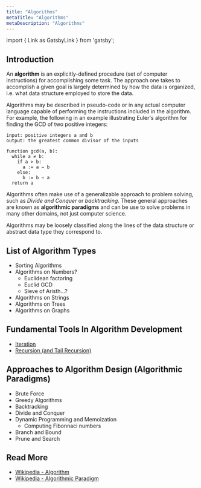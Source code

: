```yaml
---
title: "Algorithms"
metaTitle: "Algorithms"
metaDescription: "Algorithms"
---
```


import { Link as GatsbyLink } from 'gatsby';

## Introduction

An **algorithm** is an explicitly-defined procedure (set of computer instructions) for accomplishing some task. The approach one takes to accomplish a given goal is largely determined by how the data is organized, i.e. what <GatsbyLink to='/structures'>data structure</GatsbyLink> employed to store the data.

Algorithms may be described in pseudo-code or in any actual computer language capable of performing the instructions included in the algorithm. For example, the following in an example illustrating Euler's algorithm for finding the GCD of two positive integers:

```clike
input: positive integers a and b
output: the greatest common divisor of the inputs

function gcd(a, b):
  while a ≠ b:
    if a > b:
      a := a − b
    else:
      b := b − a
  return a
```

Algorithms often make use of a generalizable approach to problem solving, such as _Divide and Conquer_ or _backtracking_. These general approaches are known as **algorithmic paradigms** and can be use to solve problems in many other domains, not just computer science.

Algorithms may be loosely classified along the lines of the data structure or abstract data type they correspond to.


## List of Algorithm Types

- <GatsbyLink to='/algorithms/sorting'>Sorting Algorithms</GatsbyLink>
- <GatsbyLink to='/algorithms/graph-algorithms'>Algorithms on Numbers?</GatsbyLink>
  - Euclidean factoring
  - Euclid GCD
  - Sieve of Aristh...?
- <GatsbyLink to='/algorithms/graph-algorithms'>Algorithms on Strings</GatsbyLink>
- <GatsbyLink to='/algorithms/graph-algorithms'>Algorithms on Trees</GatsbyLink>
- <GatsbyLink to='/algorithms/graph-algorithms'>Algorithms on Graphs</GatsbyLink>

## Fundamental Tools In Algorithm Development
- [Iteration]()
- [Recursion (and Tail Recursion)]()

## Approaches to Algorithm Design (Algorithmic Paradigms)

- <GatsbyLink to='/algorithm-design/brute-force'>Brute Force</GatsbyLink>
- <GatsbyLink to='/algorithm-design/greedy'>Greedy Algorithms</GatsbyLink>
- <GatsbyLink to='/algorithm-design/backtracking'>Backtracking</GatsbyLink>
- <GatsbyLink to='/algorithm-design/divide-and-conquer'>Divide and Conquer</GatsbyLink>
- <GatsbyLink to='/algorithm-design/dynamic-programming'>Dynamic Programming and Memoization</GatsbyLink>
    - Computing Fibonnaci numbers
- <GatsbyLink to='/algorithm-design/branch-and-bound'>Branch and Bound</GatsbyLink>
- <GatsbyLink to='/algorithm-design/prune-and-search'>Prune and Search</GatsbyLink>

## Read More

- [Wikipedia - Algorithm](https://en.wikipedia.org/wiki/Algorithm)
- [Wikipedia - Algorithmic Paradigm](https://en.wikipedia.org/wiki/Algorithmic_paradigm)
